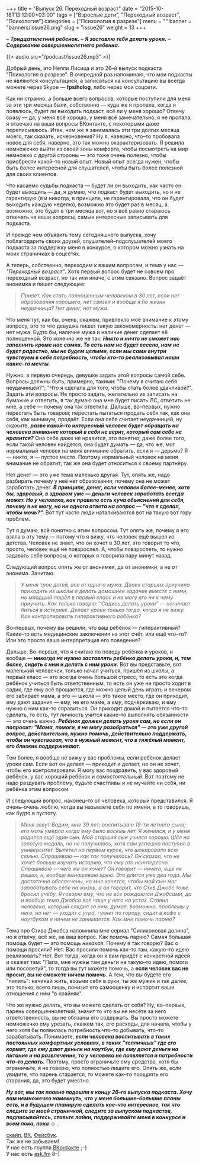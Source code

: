 +++
title = "Выпуск 26. Переходный возраст"
date = "2015-10-18T13:12:00+03:00"
tags = ["Взрослые дети", "Переходный возраст", "Психология"]
categories = ["Психология в разрезе"]
menu = ""
banner = "banners/issue26.png"
slug = "issue26"
weight = 13
+++

– ***Тридцатилетний ребенок.***
– ***Я заставлю тебя делать уроки.***
– ***Содержание совершеннолетнего ребенка.***

{{< audio src="/podcast/issue26.mp3" >}}

Добрый день, это Нелли Лисица и это 26–й выпуск подкаста "Психология в разрезе". В очередной раз напоминаю, что мои подкасты не являются консультацией, а записаться на консультацию вы всегда можете через Skype — **fpsiholog**, либо через мои соцсети. 

Как ни странно, а больше всего вопросов, которые поступили для меня за эти три месяца были, собственно — куда же я пропала, когда я появлюсь, будет ли выходить подкаст, всё ли у меня хорошо? Отвечу сразу — да, у меня всё хорошо, у меня всё замечательно, я не пропала; я отвечаю на ваши вопросы ВКонтакте, с некоторыми даже переписываюсь. Итак, чем же я занималась эти три долгих месяца моего, так сказать, исчезновения? Ну я, наверно, что–то пробовала новое для себя, наверно, это так можно охарактеризовать. Я решила немножечко выйти из своей зоны комфорта, чтобы посмотреть на мир немножко с другой стороны — это тоже очень полезно, чтобы приобрести какой–то новый опыт. Новый опыт всегда нужен, чтобы быть более интересной для слушателей, чтобы быть более полезной для своих клиентов. 

Что касаемо судьбы подкаста — будет ли он выходить, как часто он будет выходить — да, я думаю, что подкаст будет выходить, но я не гарантирую (я и никогда, в принципе, не гарантировала, что он будет выходить каждую неделю), возможно это будет раз в месяц, а, возможно, это будет в три месяца вот, но я всё равно стараюсь отвечать на ваши вопросы, самые интересные записывать для подкаста. 

И прежде чем объявить тему сегодняшнего выпуска, хочу поблагодарить своих друзей, слушателей–подслушателей моего подкаста за поддержку меня в конкурсе, о котором можно узнать на моих страничках в соцсетях.
<!--more-->

А теперь, собственно, переходим к вашим вопросам, и тема у нас — *"Переходный возраст"*. Хотя первый вопрос будет не совсем про переходный возраст, но так или иначе, с этим связано. Вопрос задаёт анонимка и пишет следующее:

>*Привет. Как стать полноценным человеком в 30 лет, если нет образования хорошего, нет связей и вообще я по жизни неудачница? Нет денег, нет мужа.*

Что меня тут, как бы, очень, скажем, привлекло моё внимание к этому вопросу, это то что девушка пишет такую закономерность: нет денег — нет мужа. Будто бы, наличие мужа и наличие денег сделает её полноценной. Это конечно же не так. ***Никто и ничто не сможет нас заполнить кроме нас самих. То есть нам не будет весело, нам не будет радостно, мы не будем целыми, если мы сами внутри чувствуем в себе потребность, чтобы кто–то реализовывал наши какие–то мечты***. 

Нужно, в первую очередь, девушке задать этой вопросы самой себе. Вопросы должны быть, примерно, такими: "Почему я считаю себя неудачницей?"; "Что я сделала для того, чтобы стать более удачливой?". Задать эти вопросы. Не просто задать, желательно их записать на бумажке и ответить, я так думаю она мне будет писать ЛС, ответить не мне, а себе — почему она так ответила. Дальше, во–первых, нужно перестать быть товаром; перестать пытаться продать себя так, как она себя, как минимум, продаёт. Если она себя считает неудачницей, ну скажите, ***разве какой–то интересный человек будет обращать на человека внимание который в себя не верит, который сам себе не нравится?*** Она себе даже не нравится, это понятно; даже более того, если такой человек найдётся, она будет думать — да, что же, мог нормальный человек на меня внимание обратить, если я — дерьмо? Я — никто, я — пустое место. Поэтому нормальный человек на меня внимание не обратит; так же она будет относиться к своему партнёру. 

Нет денег — это уже тема маленько другая. Тут, опять же, надо разбирать почему у неё нет образования; почему она не может заработать денег. ***В принципе, денег, если человек более–менее, хотя бы, здоровый, в здравом уме — деньги человек заработать всегда может. Но у человека, как правило есть куча объяснений для себя, почему я не могу, но ни одного ответа на вопрос — "что я сделал, чтобы мочь?”.*** Вот тут часто люди наталкиваются вот на такую вот гору проблем. 

Тут я думаю, всё понятно с этим вопросом. Тут опять же, почему я его взяла в эту тему — потому что я вижу, что человек ещё вышел из детства. Человек не знает, что он хочет в 30 лет, это говорит то что, просто, человек ещё не повзрослел. А, чтобы повзрослеть, то нужно задавать себе вопросы, о которых я говорила пару минут назад. 

Следующий вопрос опять же от анонимки, да от анонимки, а не от анонима. Зачитаю. 

>*У меня трое детей, все от одного мужа. Двоих старших приучила приходить из школы и делать домашнее задание вместе с ними, но младший пошёл в первый класс и не могу его ни к чему приучить. Как только говорю: "Садись делать уроки" — начинает биться в истерике. Делает уроки только тогда, когда я не вижу. Как контролировать гиперактивного ребёнка?*

Во–первых, почему вы решили, что ваш ребёнок — гиперактивный? Какие–то есть медицинские заключения на этот счёт, или ещё что–то? Или это просто ваша интерпретация его поведения? 

Дальше. Во–первых, что я считаю по поводу ребёнка и уроков, и вообще — ***никогда не нужно заставлять ребёнка делать уроки, и, тем более, сидеть с ним и делать с ним уроки.*** Вот вы представьте, вот маленький человечек, только начал учиться, пришёл из школы, а первый класс — это всегда очень большой стресс, то есть это когда ребёнок учиться быть ответственным, то есть он уже не просто ходит в садик, где ему всё прощается, где можно целый день играть и вечером его забирает мама, а это — школа — это такое место, где он приходит, ему дают задания — ему, не его маме, а *ему*, подчёркиваю, и ему нужно с ним как–то справиться. Он приходит домой и пытается что–то сделать, то есть, тут личность учится какие–то выполнять обязанности — это очень важно. ***Ребёнок должен делать уроки сам, но если он попросит: "Мама, помоги, я не могу разобраться" — это уже другой вопрос, действительно, нужно помочь, действительно поддержать, чтобы он чувствовал, что в нужный момент, что в тяжёлый момент, его близкие поддерживают.***

Тем более, я вообще не вижу у вас проблемы, если ребёнок делает уроки сам. Если вот он делает — приходит и делает, но он не хочет, чтобы его контролировали. Я могу вас поздравить, у вас здоровый ребёнок, у вас хороший ребёнок и *самостоятельный*. Вот поэтому не надо раздувать проблему, будьте счастливы и не мучайте ни себя, ни ребёнка этим вопросом.

И следующий вопрос, наконец–то от человека, который представился. Я очень–очень люблю, когда вы называете себя по имени, а то говоришь, как будто в пустоту. 

>*Меня зовут Вадим, мне 39 лет; воспитываю 19–ти летнего сына; его мать умерла когда ему было восемь лет. Я женился, и у меня родился ещё один сын. Мой старший сын учился хорошо. Шёл на золотую медаль, но не получилось, хотя сам успешно поступил в университет. Вылетел на первом курсе, что шокировало всю семью. Спрашиваю — как так получилось? Он сказал, что не хочет больше изучать историю, что ему это неинтересно. Спрашиваю — чего же он хочет? Он говорит — ничего, ещё не решил, и, вообще вынашиваю идею. Это длится уже два года. Мы достаточно обеспечены, но мне хочется, чтобы мой сын мог зарабатывать себе на жизнь, а он говорит, что Стив Джобс тоже бросил учёбу. Я говорю ему, что не все рождаются Джобсами, да и вообще тема Джобса всё чаще у него на устах. Ставил человека, который следил за ним, думал, возможно, проблемы у него, но нет — уходит с утра, гуляет по городу, сидит в кафе с ноутбуком и ничем не занимается. Как мне помочь парню?*

Тема про Стива Джобса напомнила мне сериал "Силиконовая долина", но я отвечу, всё же, на ваш вопрос. Как помочь парню? Самая большая помощь будет — это помощь *никакая*. Почему я так говорю? Вас о помощи просили? Нет. Вас просили помочь как–то там, какую–то идею реализовать? Нет. Вот тогда, когда он к вам придёт с конкретной идеей и скажет там: "Папа, мне нужны там деньги на такую–то идею, помоги или посоветуй", то тогда вы тут можете помочь, а **если человек вас не просит, вы не сможете ничем помочь**. А тем, что вы будете его "пилить": начинай жить, возьми себя в руки, ты же мужик и так далее, это только, всего лишь, понизит его самооценку и испортит ваши отношения с ним "в крайняк". 

Что же нужно делать, что вы можете сделать от себя? Ну, во–первых, парень совершеннолетний, значит то что вы не несёте за него ответственность, вы не обязаны его содержать. Вы просто можете немножечко ему урезать, скажем так, его расходы, для начала, чтобы у него хотя бы появилась потребность что–то добывать, что–то зарабатывать. Понимаете, ***если человека воспитывать в таких постоянных комфортных условиях, в таких "тепличных" где его кормят, где ему дают деньги на ноутбук, где ему дают деньги на питание и на развлечение, то у человека не появляется и потребности что–то делать.*** Поэтому, просто ограничьте ему средства, хотя бы ограничьте, я не говорю, что полностью лишите его. Опять же, если увидите, что парень старается, то можете как–то поощрять его старания, да, это будет уместно.

***Ну вот, мы так плавно подошли к концу 26–го выпуска подкаста. Хочу вам немножечко намекнуть, что у меня большие–большие планы есть, и в будущем планирую сделать кое–что интересное, так что следите за моей страничкой, следите за выпуском подкастов, подписывайтесь, ставьте лайки, поддерживайте меня в конкурсе и всем пока, пока*** ☺ .


<a href="skype:fpsiholog?userinfo">скайп</a>, <a href="https://vk.com/sunnybunnyf">ВК</a>, <a href="https://www.facebook.com/SunnyBunnyF">Фейсбук</a>.<br>
Так же не забываем!<br>
У нас есть группа <a href="https://vk.com/fpsiholog">ВКонтакте</a> ;–)<br>
У нас есть <a href="http://ask.fm/fpsiholog">ask.fm</a> 8–)